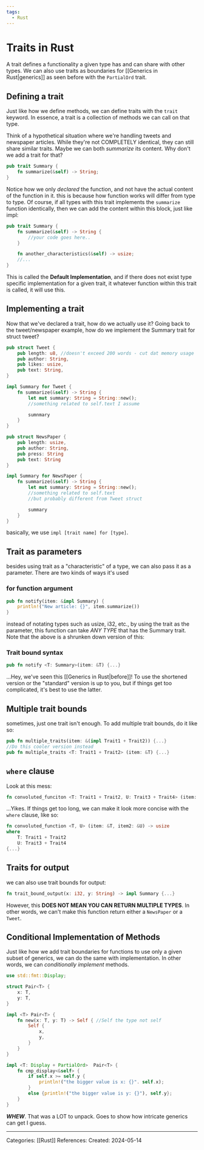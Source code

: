 ```yaml
---
tags:
  - Rust
---
```

# Traits in Rust
A trait defines a functionality a given type has and can share with other types. We can also use traits as boundaries for [[Generics in Rust|generics]] as seen before with the ```PartialOrd``` trait.

## Defining a trait
Just like how we define methods, we can define traits with the ```trait``` keyword. In essence, a trait is a collection of methods we can call on that type. 

Think of a hypothetical situation where we're handling tweets and newspaper articles. While they're not COMPLETELY identical, they can still share similar traits. Maybe we can both _summarize_ its content. Why don't we add a trait for that?
```rust
pub trait Summary {
	fn summarize(&self) -> String;
}
```

Notice how we only _declared_ the function, and not have the actual content of the function in it. this is because how function works will differ from type to type. Of course, if all types with this trait implements the ```summarize``` function identically, then we can add the content within this block, just like impl:

```rust
pub trait Summary {
	fn summarize(&self) -> String {
		//your code goes here..
	}

	fn another_characteristics(&self) -> usize;
	//...
}
```

This is called the **Default Implementation**, and if there does not exist type specific implementation for a given trait, it whatever function within this trait is called, it will use this.
## Implementing a trait
Now that we've declared a trait, how do we actually use it? Going back to the tweet/newspaper example, how do we implement the Summary trait for struct tweet?

```rust
pub struct Tweet {
	pub length: u8, //doesn't exceed 200 words - cut dat memory usage
	pub author: String,
	pub likes: usize,
	pub text: String,
}

impl Summary for Tweet {
	fn summarize(&self) -> String {
		let mut summary: String = String::new();
		//something related to self.text I assume

		sumnmary
	}
}

pub struct NewsPaper {
	pub length: usize,
	pub author: String,
	pub press: String
	pub text: String
}

impl Summary for NewsPaper {
	fn summarize(&self) -> String {
		let mut summary: String = String::new();
		//something related to self.text
		//but probably different from Tweet struct

		summary
	}
}
```

basically, we use ```impl [trait name] for [type]```. 

## Trait as parameters
besides using trait as a "characteristic" of a type, we can also pass it as a parameter. There are two kinds of ways it's used

### for function argument
```rust
pub fn notify(item: &impl Summary) {
	println!("New article: {}", item.summarize())
}
```

instead of notating types such as usize, i32, etc., by using the trait as the parameter, this function can take _ANY TYPE_ that has the Summary trait. Note that the above is a shrunken down version of this:

### Trait bound syntax
```rust
pub fn notify <T: Summary>(item: &T) {...}
```
...Hey, we've seen this [[Generics in Rust|before]]! To use the shortened version or the "standard" version is up to you, but if things get too complicated, it's best to use the latter. 

## Multiple trait bounds
sometimes, just one trait isn't enough. To add multiple trait bounds, do it like so:
```rust
pub fn multiple_traits(item: &(impl Trait1 + Trait2)) {...}
//Do this cooler version instead
pub fn multiple_traits <T: Trait1 + Trait2> (item: &T) {...}
```

## ```where``` clause
Look at this mess:
```rust
fn convoluted_funciton <T: Trait1 + Trait2, U: Trait3 + Trait4> (item: &T, item2: &U) -> usize {...}
```
...Yikes. If things get too long, we can make it look more concise with the ```where``` clause, like so:

```rust
fn convoluted_function <T, U> (item: &T, item2: &U) -> usize
where
	T: Trait1 + Trait2
	U: Trait3 + Trait4
{...}
```

## Traits for output
we can also use trait bounds for output:
```rust
fn trait_bound_output(x: i32, y: String) -> impl Summary {...}
```
However, this **DOES NOT MEAN YOU CAN RETURN MULTIPLE TYPES**. In other words, we can't make this function return either a ```NewsPaper``` or a ```Tweet```. 

## Conditional Implementation of Methods
Just like how we add trait boundaries for functions to use only a given subset of generics, we can do the same with implementation. In other words, we can _conditionally implement_ methods.

```rust
use std::fmt::Display;

struct Pair<T> {
	x: T,
	y: T,
}

impl <T> Pair<T> {
	fn new(x: T, y: T) -> Self { //Self the type not self
		Self {
			x,
			y,
		}
	}
}

impl <T: Display + PartialOrd>  Pair<T> {
	fn cmp_display<&self> {
		if self.x >= self.y {
			println!("the bigger value is x: {}". self.x);
		}
		else {println!("the bigger value is y: {}"), self.y};
	}
}
```

_**WHEW**_. That was a LOT to unpack. Goes to show how intricate generics can get I guess.

---
Categories: [[Rust]]
References:
Created: 2024-05-14
